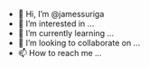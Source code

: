 - 👋 Hi, I’m @jamessuriga
- 👀 I’m interested in ...
- 🌱 I’m currently learning ...
- 💞️ I’m looking to collaborate on ...
- 📫 How to reach me ...

<!---
jamessuriga/jamessuriga is a ✨ special ✨ repository because its `README.md` (this file) appears on your GitHub profile.
You can click the Preview link to take a look at your changes.
--->
